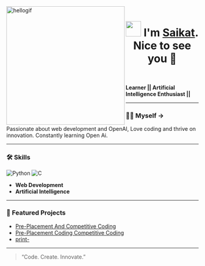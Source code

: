 <img align="left" src="https://user-images.githubusercontent.com/67560900/107698101-10797e00-6cda-11eb-8357-b7808d66151a.gif" hieght="70" width="310" alt="hellogif">
<h1 align="center"> <img src="https://raw.githubusercontent.com/ShahriarShafin/ShahriarShafin/main/Assets/hi.gif" hieght = "20" width="40"/>  I'm <a href="https://wasda-exe.github.io/personal-website-v2/" target="_blank">Saikat</a>. Nice to see you 🤗</h1>
<br>




**Learner || Artificial Intelligence Enthusiast ||**



---

### 😶‍🌫️ Myself ->

Passionate about web development and OpenAI, Love coding and thrive on innovation. Constantly learning Open Ai.

---

### 🛠️ Skills

<p align="left">
  <img src="https://img.shields.io/badge/Python-3776AB?style=for-the-badge&logo=python&logoColor=white" alt="Python"/>
  <img src="https://img.shields.io/badge/C-00599C?style=for-the-badge&logo=c&logoColor=white" alt="C"/>
</p>

- **Web Development**
- **Artificial Intelligence**

---

### 🌟 Featured Projects

- [Pre-Placement And Competitive Coding](https://github.com/SaikatxAlpha/Pre-Placement-And-Competitive-Coding)
- [Pre-Placement Coding Competitive Coding](https://github.com/SaikatxAlpha/Pre-Placement-Coding-Competitive-Coding-)
- [print-](https://github.com/SaikatxAlpha/print-)

---

> “Code. Create. Innovate.”

<!--
If you'd like to connect, feel free to share your social links!
-->
